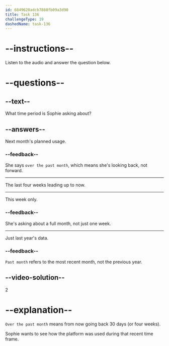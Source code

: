 ```yaml
---
id: 6849620adcb7888fb09a3d90
title: Task 136
challengeType: 19
dashedName: task-136
---
```


<!-- (audio) Sophie: I'm interested in the average usage over the past month. -->

# --instructions--

Listen to the audio and answer the question below.

# --questions--

## --text--

What time period is Sophie asking about?

## --answers--

Next month's planned usage.

### --feedback--

She says `over the past month`, which means she's looking back, not forward.

---

The last four weeks leading up to now.

---

This week only.

### --feedback--

She's asking about a full month, not just one week.

---

Just last year's data.

### --feedback--

`Past month` refers to the most recent month, not the previous year.

## --video-solution--

2

# --explanation--

`Over the past month` means from now going back 30 days (or four weeks).

Sophie wants to see how the platform was used during that recent time frame.
